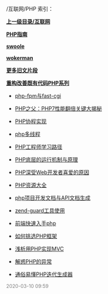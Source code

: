 /互联网/PHP 索引：


**[上一级目录/互联网](/互联网/index.md)**

**[PHP指南](/互联网/PHP/PHP指南/index.md)**

**[swoole](/互联网/PHP/swoole/index.md)**

**[wokerman](/互联网/PHP/wokerman/index.md)**

**[更多旧文片段](/互联网/PHP/更多旧文片段/index.md)**

**[重构改善既有代码PHP系列](/互联网/PHP/重构改善既有代码PHP系列/index.md)**

- [php-fpm与fast-cgi](/互联网/PHP/php-fpm与fast-cgi.md)

- [PHP之父：PHP7性能翻倍关键大揭秘](/互联网/PHP/PHP之父：PHP7性能翻倍关键大揭秘.md)

- [PHP协程实现](/互联网/PHP/PHP协程实现.md)

- [php多线程](/互联网/PHP/php多线程.md)

- [PHP工程师学习路径](/互联网/PHP/PHP工程师学习路径.md)

- [PHP底层的运行机制与原理](/互联网/PHP/PHP底层的运行机制与原理.md)

- [PHP深受Web开发者喜爱的原因](/互联网/PHP/PHP深受Web开发者喜爱的原因.md)

- [PHP资源大全](/互联网/PHP/PHP资源大全.md)

- [php项目开发文档与API文档生成](/互联网/PHP/php项目开发文档与API文档生成.md)

- [zend-guard工具使用](/互联网/PHP/zend-guard工具使用.md)

- [前端快速入手php](/互联网/PHP/前端快速入手php.md)

- [如何挑选PHP框架](/互联网/PHP/如何挑选PHP框架.md)

- [浅析用PHP实现MVC](/互联网/PHP/浅析用PHP实现MVC.md)

- [解惑PHP的异常](/互联网/PHP/解惑PHP的异常.md)

- [通俗易懂PHP迭代生成器](/互联网/PHP/通俗易懂PHP迭代生成器.md)


<font size=2 color='grey'> 2020-03-10 09:59 </font>